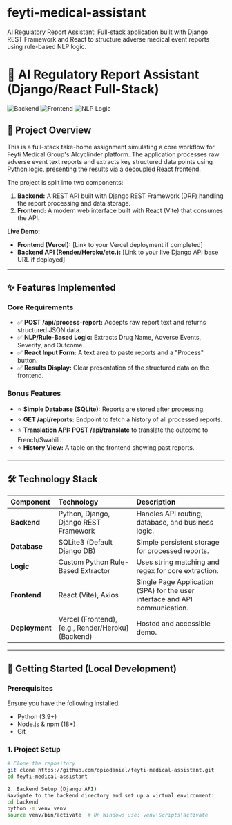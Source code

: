 # feyti-medical-assistant
AI Regulatory Report Assistant: Full-stack application built with Django REST Framework and React to structure adverse medical event reports using rule-based NLP logic.



# 🔬 AI Regulatory Report Assistant (Django/React Full-Stack)

![Backend](https://img.shields.io/badge/Backend-Django%20REST%20Framework-green)
![Frontend](https://img.shields.io/badge/Frontend-React%20%26%20Vercel-blue)
![NLP Logic](https://img.shields.io/badge/Logic-Rule--Based%2FPython-informational)

## 🎯 Project Overview

This is a full-stack take-home assignment simulating a core workflow for Feyti Medical Group's AIcyclinder platform. The application processes raw adverse event text reports and extracts key structured data points using Python logic, presenting the results via a decoupled React frontend.

The project is split into two components:
1.  **Backend:** A REST API built with Django REST Framework (DRF) handling the report processing and data storage.
2.  **Frontend:** A modern web interface built with React (Vite) that consumes the API.

**Live Demo:**
* **Frontend (Vercel):** [Link to your Vercel deployment if completed]
* **Backend API (Render/Heroku/etc.):** [Link to your live Django API base URL if deployed]

---

## ✨ Features Implemented

### Core Requirements
* ✅ **POST /api/process-report:** Accepts raw report text and returns structured JSON data.
* ✅ **NLP/Rule-Based Logic:** Extracts Drug Name, Adverse Events, Severity, and Outcome.
* ✅ **React Input Form:** A text area to paste reports and a "Process" button.
* ✅ **Results Display:** Clear presentation of the structured data on the frontend.

### Bonus Features
* ⭐ **Simple Database (SQLite):** Reports are stored after processing.
* ⭐ **GET /api/reports:** Endpoint to fetch a history of all processed reports.
* ⭐ **Translation API:** **POST /api/translate** to translate the outcome to French/Swahili.
* ⭐ **History View:** A table on the frontend showing past reports.

---

## 🛠️ Technology Stack

| Component | Technology | Description |
| :--- | :--- | :--- |
| **Backend** | Python, Django, Django REST Framework | Handles API routing, database, and business logic. |
| **Database** | SQLite3 (Default Django DB) | Simple persistent storage for processed reports. |
| **Logic** | Custom Python Rule-Based Extractor | Uses string matching and regex for core extraction. |
| **Frontend** | React (Vite), Axios | Single Page Application (SPA) for the user interface and API communication. |
| **Deployment** | Vercel (Frontend), [e.g., Render/Heroku] (Backend) | Hosted and accessible demo. |

---

## 🚀 Getting Started (Local Development)

### Prerequisites
Ensure you have the following installed:
* Python (3.9+)
* Node.js & npm (18+)
* Git

### 1. Project Setup
```bash
# Clone the repository
git clone https://github.com/opiodaniel/feyti-medical-assistant.git
cd feyti-medical-assistant

2. Backend Setup (Django API)
Navigate to the backend directory and set up a virtual environment:
cd backend
python -m venv venv
source venv/bin/activate  # On Windows use: venv\Scripts\activate
